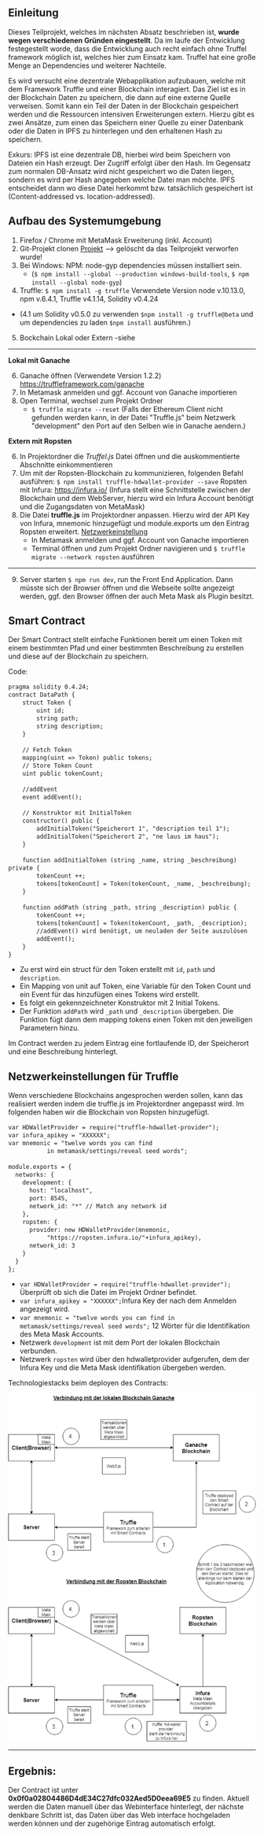## Einleitung
Dieses Teilprojekt, welches im nächsten Absatz beschrieben ist, **wurde wegen verschiedenen Gründen eingestellt**. Da im laufe der Entwicklung festegestellt worde, dass die Entwicklung auch recht einfach ohne Truffel framework möglich ist, welches hier zum Einsatz kam. Truffel hat eine große Menge an Dependencies und weiterer Nachteile.

Es wird versucht eine dezentrale Webapplikation aufzubauen, welche mit dem Framework Truffle und einer Blockchain interagiert. Das Ziel ist es in der Blockchain Daten zu speichern, die dann auf eine externe Quelle verweisen. Somit kann ein Teil der Daten in der Blockchain gespeichert werden und die Ressourcen intensiven Erweiterungen extern. Hierzu gibt es zwei Ansätze, zum einen das Speichern einer Quelle zu einer Datenbank oder die Daten in IPFS zu hinterlegen und den erhaltenen Hash zu speichern.

Exkurs: IPFS ist eine dezentrale DB, hierbei wird beim Speichern von Dateien ein Hash erzeugt. Der Zugriff erfolgt über den Hash. Im Gegensatz zum normalen DB-Ansatz wird nicht gespeichert wo die Daten liegen, sondern es wird per Hash angegeben welche Datei man möchte. IPFS entscheidet dann wo diese Datei herkommt bzw. tatsächlich gespeichert ist (Content-addressed vs. location-addressed).

## Aufbau des Systemumgebung

1. Firefox / Chrome mit MetaMask Erweiterung (inkl. Account)
2. Git-Projekt clonen [Projekt](./) --> gelöscht da das Teilprojekt verworfen wurde!
3. Bei Windows: NPM: node-gyp dependencies müssen installiert sein.
    - (`$ npm install --global --production windows-build-tools`, `$ npm install --global node-gyp`) 
4. Truffle: 
    `$ npm install -g truffle` Verwendete Version node v.10.13.0, npm v.6.4.1, Truffle v4.1.14, Solidity v0.4.24
 - (4.1 um Solidity v0.5.0 zu verwenden `$npm install -g truffle@beta` und um dependencies zu laden `$npm install` ausführen.)

5. Bockchain Lokal oder Extern -siehe

---

**Lokal mit Ganache**

6. Ganache öffnen (Verwendete Version 1.2.2) https://truffleframework.com/ganache
7. In Metamask anmelden und ggf. Account von Ganache importieren
8. Open Terminal, wechsel zum Projekt Ordner
    - `$ truffle migrate --reset` (Falls der Ethereum Client nicht gefunden werden kann, in der Datei "Truffle.js" beim Netzwerk "development" den Port auf den Selben wie in Ganache aendern.)
 
**Extern mit Ropsten**

6. In Projektordner die *Truffel.js* Datei öffnen und die auskommentierte Abschnitte einkommentieren
7. Um mit der Ropsten-Blockchain zu kommunizieren, folgenden Befahl ausführen: `$ npm install truffle-hdwallet-provider --save`
    Ropsten mit Infura: https://infura.io/ (Infura stellt eine Schnittstelle zwischen der Blockchain und dem WebServer, hierzu wird ein Infura Account benötigt und die Zugangsdaten von MetaMask)
8. Die Datei **truffle.js** im Projektordner anpassen. Hierzu wird der API Key von Infura, mnemonic hinzugefügt und module.exports um den Eintrag Ropsten erweitert.
[Netzwerkeinstellung](#netzwerkeinstellungen-f%C3%BCr-truffle)
    - In Metamask anmelden und ggf. Account von Ganache importieren
    - Terminal öffnen und zum Projekt Ordner navigieren und  `$ truffle migrate --network ropsten` ausführen

---
9. Server starten `$ npm run dev`, run the Front End Application. Dann müsste sich der Browser öffnen und die Webseite sollte angezeigt werden, ggf. den Browser öffnen der auch Meta Mask als Plugin besitzt.


## Smart Contract
Der Smart Contract stellt einfache Funktionen bereit um einen Token mit einem bestimmten Pfad und einer bestimmten Beschreibung zu erstellen und diese auf der Blockchain zu speichern.

Code:

```
pragma solidity 0.4.24;
contract DataPath {
    struct Token {
        uint id;
        string path;
        string description;
    }

    // Fetch Token
    mapping(uint => Token) public tokens;
    // Store Token Count
    uint public tokenCount;

    //addEvent
    event addEvent();

    // Konstruktor mit InitialToken
    constructor() public {
        addInitialToken("Speicherort 1", "description teil 1");
        addInitialToken("Speicherort 2", "ne laus im haus");
    }

    function addInitialToken (string _name, string _beschreibung) private {
        tokenCount ++;
        tokens[tokenCount] = Token(tokenCount, _name, _beschreibung);
    }

    function addPath (string _path, string _description) public {
        tokenCount ++;
        tokens[tokenCount] = Token(tokenCount, _path, _description);
        //addEvent() wird benötigt, um neuladen der Seite auszulösen
        addEvent();
    }
}
```
- Zu erst wird ein struct für den Token erstellt mit `id`, `path` und `description`.
- Ein Mapping von unit auf Token, eine Variable für den Token Count und ein Event für das hinzufügen eines Tokens wird erstellt.
- Es folgt ein gekennzeichneter Konstruktor mit 2 Initial Tokens.
- Der Funktion  `addPath` wird `_path` und `_description` übergeben. Die Funktion fügt dann dem mapping tokens einen Token mit den jeweiligen Parametern hinzu.

Im Contract werden zu jedem Eintrag eine fortlaufende ID, der Speicherort und eine Beschreibung hinterlegt.

## Netzwerkeinstellungen für Truffle
Wenn verschiedene Blockchains angesprochen werden sollen, kann das realisiert werden indem die truffle.js im Projektordner angepasst wird. Im folgenden haben wir die Blockchain von Ropsten hinzugefügt.


```
var HDWalletProvider = require("truffle-hdwallet-provider");
var infura_apikey = "XXXXXX";
var mnemonic = "twelve words you can find 
           in metamask/settings/reveal seed words";

module.exports = {
  networks: {
    development: {
      host: "localhost",
      port: 8545,
      network_id: "*" // Match any network id
    },
    ropsten: {
      provider: new HDWalletProvider(mnemonic, 
           "https://ropsten.infura.io/"+infura_apikey),
      network_id: 3
    }
  }
};
```
- `var HDWalletProvider = require("truffle-hdwallet-provider");` Überprüft ob sich die Datei im Projekt Ordner befindet.
- `var infura_apikey = "XXXXXX";`Infura Key der nach dem Anmelden angezeigt wird.
- `var mnemonic = "twelve words you can find in metamask/settings/reveal seed words";` 12 Wörter für die Identifikation des Meta Mask Accounts.
- Netzwerk `development` ist mit dem Port der lokalen Blockchain verbunden.
- Netzwerk `ropsten` wird über den hdwalletprovider aufgerufen, dem der Infura Key und die Meta Mask identifikation übergeben werden.

Technologiestacks beim deployen des Contracts:

![Grafik](documentation/Bilder/Technologiestack_Webapp_Blockchain.png) 

---

## Ergebnis:
Der Contract ist unter **0x0f0a02804486D4dE34C27dfc032Aed5D0eea69E5** zu finden.
Aktuell werden die Daten manuell über das Webinterface hinterlegt, der nächste denkbare Schritt ist, das Daten über das Web interface hochgeladen werden können und der zugehörige Eintrag automatisch erfolgt.